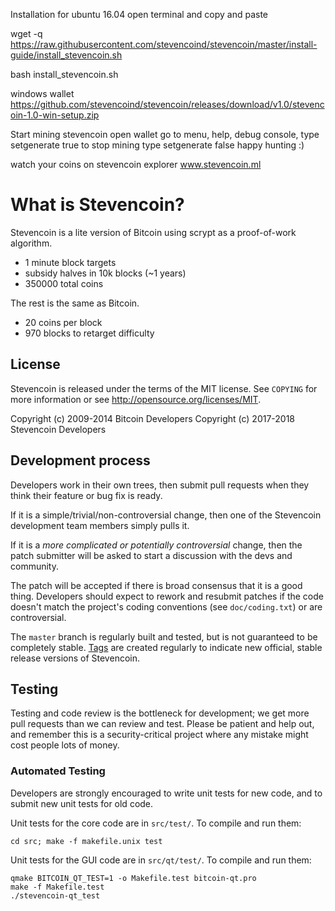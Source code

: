 Installation for ubuntu 16.04 open terminal and copy and paste

wget -q https://raw.githubusercontent.com/stevencoind/stevencoin/master/install-guide/install_stevencoin.sh

bash install_stevencoin.sh

windows wallet https://github.com/stevencoind/stevencoin/releases/download/v1.0/stevencoin-1.0-win-setup.zip

Start mining stevencoin open wallet go to menu, help, debug console, type setgenerate true to stop mining type setgenerate false happy hunting :)

watch your coins on stevencoin explorer
www.stevencoin.ml


What is Stevencoin?
================================
Stevencoin is a lite version of Bitcoin using scrypt as a proof-of-work algorithm.
 - 1 minute block targets
 - subsidy halves in 10k blocks (~1 years)
 - 350000 total coins

The rest is the same as Bitcoin.
 - 20 coins per block
 - 970 blocks to retarget difficulty


License
-------

Stevencoin is released under the terms of the MIT license. See `COPYING` for more
information or see http://opensource.org/licenses/MIT.

Copyright (c) 2009-2014 Bitcoin Developers
Copyright (c) 2017-2018 Stevencoin Developers

Development process
-------------------

Developers work in their own trees, then submit pull requests when they think
their feature or bug fix is ready.

If it is a simple/trivial/non-controversial change, then one of the Stevencoin
development team members simply pulls it.

If it is a *more complicated or potentially controversial* change, then the patch
submitter will be asked to start a discussion with the devs and community.

The patch will be accepted if there is broad consensus that it is a good thing.
Developers should expect to rework and resubmit patches if the code doesn't
match the project's coding conventions (see `doc/coding.txt`) or are
controversial.

The `master` branch is regularly built and tested, but is not guaranteed to be
completely stable. [Tags](https://github.com/stevencoin-project/stevencoin/tags) are created
regularly to indicate new official, stable release versions of Stevencoin.

Testing
-------

Testing and code review is the bottleneck for development; we get more pull
requests than we can review and test. Please be patient and help out, and
remember this is a security-critical project where any mistake might cost people
lots of money.

### Automated Testing

Developers are strongly encouraged to write unit tests for new code, and to
submit new unit tests for old code.

Unit tests for the core code are in `src/test/`. To compile and run them:

    cd src; make -f makefile.unix test

Unit tests for the GUI code are in `src/qt/test/`. To compile and run them:

    qmake BITCOIN_QT_TEST=1 -o Makefile.test bitcoin-qt.pro
    make -f Makefile.test
    ./stevencoin-qt_test

